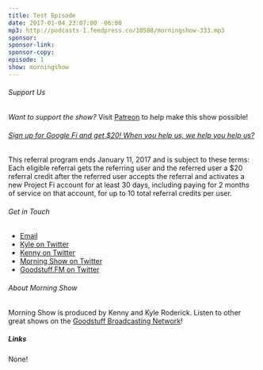 ```yaml
---
title: Test Episode
date: 2017-01-04 23:07:00 -06:00
mp3: http://podcasts-1.feedpress.co/10588/morningshow-333.mp3
sponsor: 
sponsor-link: 
sponsor-copy: 
episode: 1
show: morningshow
---
```


###### Support Us
*Want to support the show?* Visit [Patreon](http://patreon.com/morningshow) to help make this show possible!

###### [Sign up for Google Fi and get $20! When you help us, we help you help us?](https://g.co/fi/r/PRK60H)
This referral program ends January 11, 2017 and is subject to these terms: Each eligible referral gets the referring user and the referred user a $20 referral credit after the referred user accepts the referral and activates a new Project Fi account for at least 30 days, including paying for 2 months of service on that account, for up to 10 total referral credits per user.

###### Get in Touch
* [Email](mailto:kyle@goodstuff.fm)
* [Kyle on Twitter](http://twitter.com/dogburps)
* [Kenny on Twitter](http://twitter.com/pizzarobotics)
* [Morning Show on Twitter](http://twitter.com/morningshowam)
* [Goodstuff.FM on Twitter](http://twitter.com/goodstufffm)

###### About Morning Show
Morning Show is produced by Kenny and Kyle Roderick. Listen to other great shows on the [Goodstuff Broadcasting Network](http://goodstuff.fm/broadcasts)!

##### Links
None!